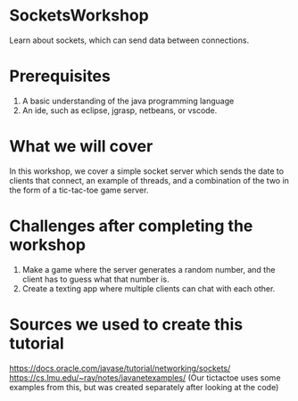 # SocketsWorkshop
Learn about sockets, which can send data between connections.

# Prerequisites
  1. A basic understanding of the java programming language
  2. An ide, such as eclipse, jgrasp, netbeans, or vscode.

# What we will cover
In this workshop, we cover a simple socket server which sends the date to clients that connect, an example of threads, and a combination of the two in the form of a tic-tac-toe game server. 

# Challenges after completing the workshop
  1. Make a game where the server generates a random number, and the client has to guess what that number is. 
  2. Create a texting app where multiple clients can chat with each other.

# Sources we used to create this tutorial
https://docs.oracle.com/javase/tutorial/networking/sockets/
https://cs.lmu.edu/~ray/notes/javanetexamples/ 
(Our tictactoe uses some examples from this, but was created separately after looking at the code)

